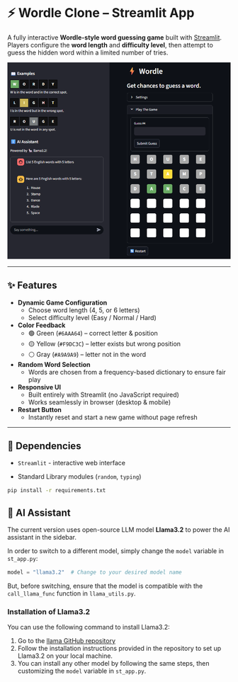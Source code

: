 # ⚡ Wordle Clone – Streamlit App

A fully interactive **Wordle-style word guessing game** built with [Streamlit](https://streamlit.io/).  
Players configure the **word length** and **difficulty level**, then attempt to guess the hidden word within a limited number of tries.

![Demo Screenshot](src/docs/wordle.png)

---

## ✨ Features
- **Dynamic Game Configuration**
  - Choose word length (4, 5, or 6 letters)
  - Select difficulty level (Easy / Normal / Hard)
- **Color Feedback**
  - 🟢 Green (`#6AAA64`) – correct letter & position  
  - 🟡 Yellow (`#F9DC3C`) – letter exists but wrong position  
  - ⚪ Gray (`#A9A9A9`) – letter not in the word
- **Random Word Selection**
  - Words are chosen from a frequency-based dictionary to ensure fair play
- **Responsive UI**
  - Built entirely with Streamlit (no JavaScript required)
  - Works seamlessly in browser (desktop & mobile)
- **Restart Button**
  - Instantly reset and start a new game without page refresh

---

## 🧩 Dependencies

- ```Streamlit``` - interactive web interface

- Standard Library modules (```random```, ```typing```)

```bash
pip install -r requirements.txt
```
## 🚀 AI Assistant

The current version uses open-source LLM model **Llama3.2** to power the AI assistant in the sidebar.

In order to switch to a different model, simply change the `model` variable in `st_app.py`:

```python
model = "llama3.2"  # Change to your desired model name
```
But, before switching, ensure that the model is compatible with the `call_llama_func` function in `llama_utils.py`.
### Installation of Llama3.2
You can use the following command to install Llama3.2:

1. Go to the [llama GitHub repository](https://github.com/ollama/ollama)
2. Follow the installation instructions provided in the repository to set up Llama3.2 on your local machine.
3. You can install any other model by following the same steps, then customizing the `model` variable in `st_app.py`.
